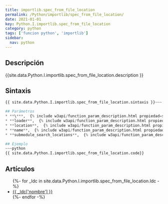```yaml
---
title: importlib.spec_from_file_location
permalink: /Python/importlib/spec_from_file_location/
date: 2021-01-01
key: Python.I.importlib.spec_from_file_location
category: python
tags: ['funcion python', 'importlib']
sidebar: 
  nav: python
---
```


## Descripción
{{site.data.Python.I.importlib.spec_from_file_location.description }}

## Sintaxis
~~~python
{{ site.data.Python.I.importlib.spec_from_file_location.sintaxis }}~~~

## Parámetros
* **\***,  {% include w3api/function_param_description.html propiedad=site.data.Python.I.importlib.spec_from_file_location valor="*" %}
* **loader**,  {% include w3api/function_param_description.html propiedad=site.data.Python.I.importlib.spec_from_file_location valor="loader" %}
* **location**,  {% include w3api/function_param_description.html propiedad=site.data.Python.I.importlib.spec_from_file_location valor="location" %}
* **name**,  {% include w3api/function_param_description.html propiedad=site.data.Python.I.importlib.spec_from_file_location valor="name" %}
* **submodule_search_locations**,  {% include w3api/function_param_description.html propiedad=site.data.Python.I.importlib.spec_from_file_location valor="submodule_search_locations" %}

## Ejemplo
~~~python
{{ site.data.Python.I.importlib.spec_from_file_location.code}}
~~~

## Artículos
<ul>
{%- for _ldc in site.data.Python.I.importlib.spec_from_file_location.ldc -%}
   <li>
       <a href="{{_ldc['url'] }}">{{ _ldc['nombre'] }}</a>
   </li>
{%- endfor -%}
</ul>
